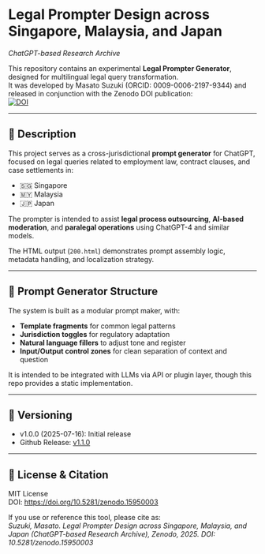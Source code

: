 # Legal Prompter Design across Singapore, Malaysia, and Japan  
_ChatGPT-based Research Archive_

This repository contains an experimental **Legal Prompter Generator**, designed for multilingual legal query transformation.  
It was developed by Masato Suzuki (ORCID: 0009-0006-2197-9344) and released in conjunction with the Zenodo DOI publication:  
[![DOI](https://zenodo.org/badge/DOI/10.5281/zenodo.15950003.svg)](https://doi.org/10.5281/zenodo.15950003)

---

## 📌 Description

This project serves as a cross-jurisdictional **prompt generator** for ChatGPT, focused on legal queries related to employment law, contract clauses, and case settlements in:

- 🇸🇬 Singapore  
- 🇲🇾 Malaysia  
- 🇯🇵 Japan  

The prompter is intended to assist **legal process outsourcing**, **AI-based moderation**, and **paralegal operations** using ChatGPT-4 and similar models.  

The HTML output (`200.html`) demonstrates prompt assembly logic, metadata handling, and localization strategy.  

---

## 🧠 Prompt Generator Structure

The system is built as a modular prompt maker, with:

- **Template fragments** for common legal patterns  
- **Jurisdiction toggles** for regulatory adaptation  
- **Natural language fillers** to adjust tone and register  
- **Input/Output control zones** for clean separation of context and question

It is intended to be integrated with LLMs via API or plugin layer, though this repo provides a static implementation.

---

## 🔄 Versioning

- v1.0.0 (2025-07-16): Initial release
- Github Release: [v1.1.0](https://github.com/masato7suzuki/Masa-Suzuki/releases/tag/v1.1.0)

---

## 📄 License & Citation

MIT License  
DOI: https://doi.org/10.5281/zenodo.15950003  

If you use or reference this tool, please cite as:  
_Suzuki, Masato. Legal Prompter Design across Singapore, Malaysia, and Japan (ChatGPT-based Research Archive), Zenodo, 2025. DOI: 10.5281/zenodo.15950003_


